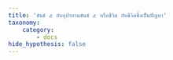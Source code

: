 ```yaml
---
title: 'ขันธ์ ๕ กับอุปาทานขันธ์ ๕ หรือชีวิต กับชีวิตซึ่งเป็นปัญหา'
taxonomy:
    category:
        - docs
hide_hypothesis: false
---
```


